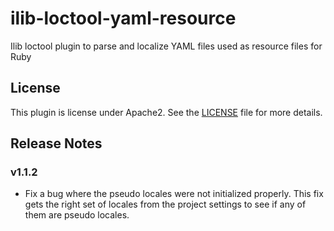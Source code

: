 # ilib-loctool-yaml-resource

Ilib loctool plugin to parse and localize YAML files used as resource files for Ruby

## License

This plugin is license under Apache2. See the [LICENSE](./LICENSE)
file for more details.

## Release Notes

### v1.1.2

- Fix a bug where the pseudo locales were not initialized properly.
  This fix gets the right set of locales from the project settings to
  see if any of them are pseudo locales.


